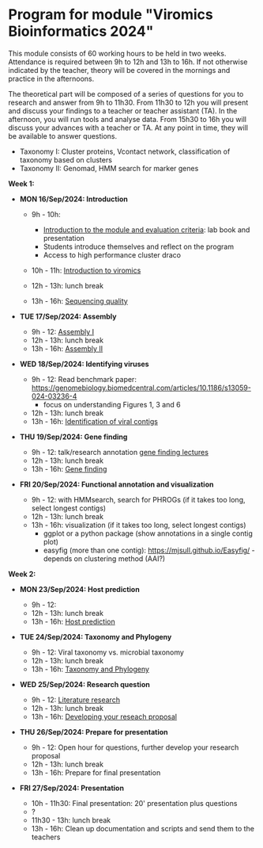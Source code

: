 # Program for module "Viromics Bioinformatics 2024"

This module consists of 60 working hours to be held in two weeks. Attendance is required between 9h to 12h and 13h to 16h. If not otherwise indicated by the teacher, theory will be covered in the mornings and practice in the afternoons.   

The theoretical part will be composed of a series of questions for you to research and answer from 9h to 11h30. From 11h30 to 12h you will present and discuss your findings to a teacher or teacher assistant (TA). In the afternoon, you will run tools and analyse data. From 15h30 to 16h you will discuss your advances with a teacher or TA. At any point in time, they will be available to answer questions.       

- Taxonomy I: Cluster proteins, Vcontact network, classification of taxonomy based on clusters
- Taxonomy II: Genomad, HMM search for marker genes

**Week 1:**

- **MON 16/Sep/2024: Introduction**
  - 9h - 10h:
    - [Introduction to the module and evaluation criteria](https://github.com/waltercostamb/course_viromics-bioinformatics_2024/blob/main/tutorials/1.1.0_introduction.md): lab book and presentation 
    - Students introduce themselves and reflect on the program
    - Access to high performance cluster draco

  - 10h - 11h: [Introduction to viromics](https://github.com/waltercostamb/course_viromics-bioinformatics_2024/blob/main/tutorials/1.1.1_introduction_viromics.md)
  - 12h - 13h: lunch break
  - 13h - 16h: [Sequencing quality](https://github.com/waltercostamb/course_viromics-bioinformatics_2024/blob/main/tutorials/1.1.2_sequencing_quality.md)

- **TUE 17/Sep/2024: Assembly**
  - 9h - 12: [Assembly I](https://github.com/waltercostamb/course_viromics-bioinformatics_2024/blob/main/tutorials/1.2.1_assembly_I.md)
  - 12h - 13h: lunch break
  - 13h - 16h: [Assembly II](https://github.com/waltercostamb/course_viromics-bioinformatics_2024/blob/main/tutorials/1.2.2_assembly_II.md)
 
- **WED 18/Sep/2024: Identifying viruses**
  - 9h - 12: Read benchmark paper: https://genomebiology.biomedcentral.com/articles/10.1186/s13059-024-03236-4
    - focus on understanding Figures 1, 3 and 6
  - 12h - 13h: lunch break
  - 13h - 16h: [Identification of viral contigs](https://github.com/waltercostamb/course_viromics-bioinformatics_2024/blob/main/tutorials/1.3.2_identify_viral_contigs.md)

- **THU 19/Sep/2024: Gene finding**
  - 9h - 12: talk/research annotation [gene finding lectures](https://github.com/waltercostamb/course_viromics-bioinformatics_2024/blob/main/tutorials/1.4.1_gene_finding.md#gene-finding)
  - 12h - 13h: lunch break
  - 13h - 16h: [Gene finding](https://github.com/waltercostamb/course_viromics-bioinformatics_2024/blob/main/tutorials/1.4.2_gene_finding.md)
 
- **FRI 20/Sep/2024: Functional annotation and visualization**
  - 9h - 12: with HMMsearch, search for PHROGs (if it takes too long, select longest contigs)
  - 12h - 13h: lunch break
  - 13h - 16h: visualization (if it takes too long, select longest contigs)
    - ggplot or a python package (show annotations in a single contig plot)
    - easyfig (more than one contig): https://mjsull.github.io/Easyfig/ - depends on clustering method (AAI?)
 
**Week 2:**
 
- **MON 23/Sep/2024: Host prediction**
  - 9h - 12:
  - 12h - 13h: lunch break
  - 13h - 16h: [Host prediction](https://github.com/waltercostamb/course_viromics-bioinformatics_2024/blob/main/tutorials/2.1.2_host_prediction.md)

- **TUE 24/Sep/2024: Taxonomy and Phylogeny**
  - 9h - 12: Viral taxonomy vs. microbial taxonomy
  - 12h - 13h: lunch break
  - 13h - 16h: [Taxonomy and Phylogeny](https://github.com/waltercostamb/course_viromics-bioinformatics_2024/blob/main/tutorials/2.2.2_taxonomy%20and%20Phylogeny.md)

- **WED 25/Sep/2024: Research question**
  - 9h - 12: [Literature research](https://github.com/waltercostamb/course_viromics-bioinformatics_2024/blob/main/tutorials/2.3.1_research_question.md)
  - 12h - 13h: lunch break
  - 13h - 16h: [Developing your reseach proposal](https://github.com/waltercostamb/course_viromics-bioinformatics_2024/blob/main/tutorials/2.3.1_research_question.md)
 
- **THU 26/Sep/2024: Prepare for presentation**
  - 9h - 12: Open hour for questions, further develop your research proposal
  - 12h - 13h: lunch break
  - 13h - 16h: Prepare for final presentation

- **FRI 27/Sep/2024: Presentation**
  - 10h - 11h30: Final presentation: 20' presentation plus questions
  - ?
  - 11h30 - 13h: lunch break
  - 13h - 16h: Clean up documentation and scripts and send them to the teachers
